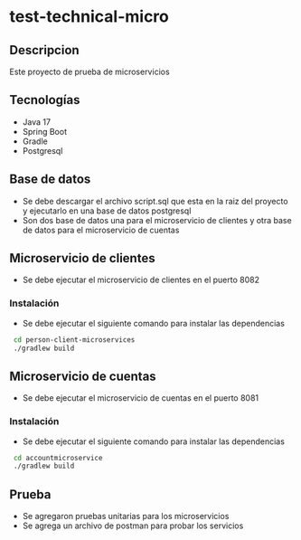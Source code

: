 # test-technical-micro

## Descripcion

Este proyecto de prueba de microservicios

## Tecnologías

- Java 17
- Spring Boot
- Gradle
- Postgresql

## Base de datos

- Se debe descargar el archivo script.sql que esta en la raiz del proyecto y ejecutarlo en una base de datos postgresql
- Son dos base de datos una para el microservicio de clientes y otra base de datos para el microservicio de cuentas

## Microservicio de clientes

- Se debe ejecutar el microservicio de clientes en el puerto 8082

### Instalación

- Se debe ejecutar el siguiente comando para instalar las dependencias

```bash
 cd person-client-microservices
 ./gradlew build
```


## Microservicio de cuentas

- Se debe ejecutar el microservicio de cuentas en el puerto 8081

### Instalación

- Se debe ejecutar el siguiente comando para instalar las dependencias

```bash
 cd accountmicroservice
 ./gradlew build
```

## Prueba

- Se agregaron pruebas unitarias para los microservicios
- Se agrega un archivo de postman para probar los servicios


 